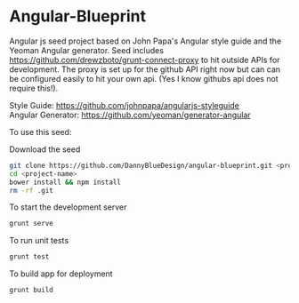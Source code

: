 Angular-Blueprint
=================

Angular js seed project based on John Papa's Angular style guide and the Yeoman Angular generator.
Seed includes https://github.com/drewzboto/grunt-connect-proxy to hit outside APIs for development. The proxy is set up for the github API right now but can can be configured easily to hit your own api. (Yes I know githubs api does not require this!). 

Style Guide: https://github.com/johnpapa/angularjs-styleguide  
Angular Generator: https://github.com/yeoman/generator-angular  

To use this seed:

Download the seed
```bash
git clone https://github.com/DannyBlueDesign/angular-blueprint.git <project-name>
cd <project-name>
bower install && npm install
rm -rf .git
```

To start the development server
```bash
grunt serve
```

To run unit tests
```bash
grunt test
```

To build app for deployment
```shell
grunt build
```
